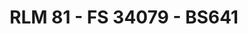 ---
layout: product
title: "RLM 81 - FS 34079 - BS641"
price: "300" 
desc: "Akrilna boja 17mL"
img_path: "/assets/img/A.MIG-0206.jpg"
brand: "AMMO"
available: false
special_offer: false
new: false
soon: false
cat: "020000"
subcat: "020100"
subsubcat: "020101"
sifra: "A.MIG-0206"
popular: true
---